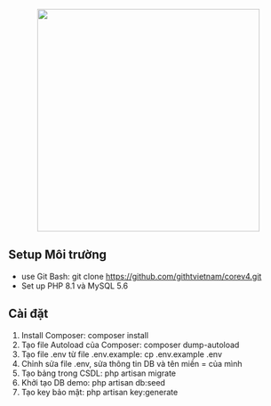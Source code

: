 <p align="center"><a href="https://laravel.com" target="_blank"><img src="https://raw.githubusercontent.com/laravel/art/master/logo-lockup/5%20SVG/2%20CMYK/1%20Full%20Color/laravel-logolockup-cmyk-red.svg" width="400"></a></p>

## Setup Môi trường

- use Git Bash: git clone https://github.com/githtvietnam/corev4.git
- Set up PHP 8.1 và MySQL 5.6


## Cài đặt

1. Install Composer: composer install
2. Tạo file Autoload của Composer: composer dump-autoload
3. Tạo file .env từ file .env.example: cp .env.example .env
4. Chỉnh sửa file .env, sửa thông tin DB và tên miền = của mình
5. Tạo bảng trong CSDL: php artisan migrate
6. Khởi tạo DB demo: php artisan db:seed
7. Tạo key bảo mật: php artisan key:generate
